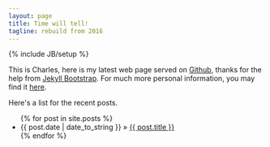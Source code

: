 ```yaml
---
layout: page
title: Time will tell!
tagline: rebuild from 2016
---
```

{% include JB/setup %}

This is Charles, here is my latest web page served on [Github](http://www.github.com), thanks for the help from 
[Jekyll Bootstrap](http://jekyllbootstrap.com). For much more personal information, you may find it 
[here](http://charles.beta4better.com).

Here's a list for the recent posts.

<ul class="posts">
  {% for post in site.posts %}
    <li><span>{{ post.date | date_to_string }}</span> &raquo; <a href="{{ BASE_PATH }}{{ post.url }}">{{ post.title }}</a></li>
  {% endfor %}
</ul>
